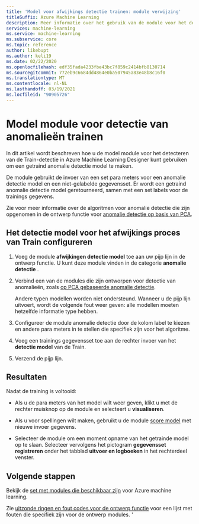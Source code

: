```yaml
---
title: 'Model voor afwijkings detectie trainen: module verwijzing'
titleSuffix: Azure Machine Learning
description: Meer informatie over het gebruik van de module voor het detecteren van detectie van Train-modellen voor het maken van een getraind anomalie detectie model.
services: machine-learning
ms.service: machine-learning
ms.subservice: core
ms.topic: reference
author: likebupt
ms.author: keli19
ms.date: 02/22/2020
ms.openlocfilehash: edf35fada4233fbe43bc7f859c2414bfb8130714
ms.sourcegitcommit: 772eb9c6684dd4864e0ba507945a83e48b8c16f0
ms.translationtype: MT
ms.contentlocale: nl-NL
ms.lasthandoff: 03/19/2021
ms.locfileid: "90905726"
---
```

# <a name="train-anomaly-detection-model-module"></a>Model module voor detectie van anomalieën trainen

In dit artikel wordt beschreven hoe u de model module voor het detecteren van de Train-detectie in Azure Machine Learning Designer kunt gebruiken om een getraind anomalie detectie model te maken.

De module gebruikt de invoer van een set para meters voor een anomalie detectie model en een niet-gelabelde gegevensset. Er wordt een getraind anomalie detectie model geretourneerd, samen met een set labels voor de trainings gegevens.  

Zie voor meer informatie over de algoritmen voor anomalie detectie die zijn opgenomen in de ontwerp functie voor [anomalie detectie op basis van PCA](pca-based-anomaly-detection.md).  

## <a name="how-to-configure-train-anomaly-detection-model"></a>Het detectie model voor het afwijkings proces van Train configureren 

1.  Voeg de module **afwijkingen detectie model** toe aan uw pijp lijn in de ontwerp functie. U kunt deze module vinden in de categorie **anomalie detectie** .

2. Verbind een van de modules die zijn ontworpen voor detectie van anomalieën, zoals [op PCA gebaseerde anomalie detectie](pca-based-anomaly-detection.md).

    Andere typen modellen worden niet ondersteund. Wanneer u de pijp lijn uitvoert, wordt de volgende fout weer geven: alle modellen moeten hetzelfde informatie type hebben.  

3.  Configureer de module anomalie detectie door de kolom label te kiezen en andere para meters in te stellen die specifiek zijn voor het algoritme.  

4.  Voeg een trainings gegevensset toe aan de rechter invoer van het **detectie model** van de Train.  

5.  Verzend de pijp lijn.  

## <a name="results"></a>Resultaten

Nadat de training is voltooid:

+ Als u de para meters van het model wilt weer geven, klikt u met de rechter muisknop op de module en selecteert u **visualiseren**. 

+ Als u voor spellingen wilt maken, gebruikt u de module [score model](score-model.md) met nieuwe invoer gegevens.

+ Selecteer de module om een moment opname van het getrainde model op te slaan. Selecteer vervolgens het pictogram **gegevensset registreren** onder het tabblad **uitvoer en logboeken** in het rechterdeel venster.   

 
## <a name="next-steps"></a>Volgende stappen

Bekijk de [set met modules die beschikbaar zijn](module-reference.md) voor Azure machine learning. 

Zie [uitzonde ringen en fout codes voor de ontwerp functie](designer-error-codes.md) voor een lijst met fouten die specifiek zijn voor de ontwerp modules.
'
